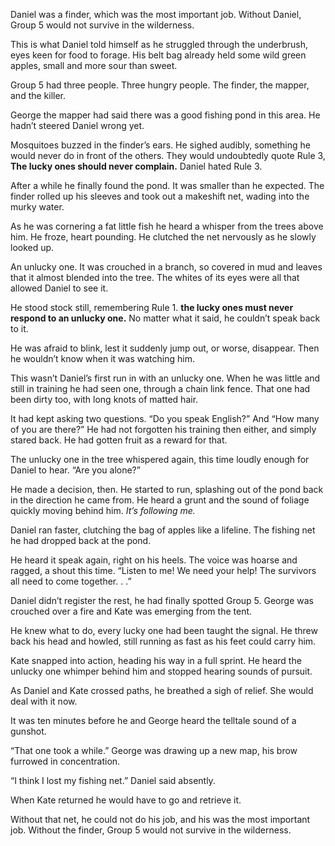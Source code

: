 Daniel was a finder, which was the most important job. Without Daniel, Group 5 would not survive in the wilderness. 

This is what Daniel told himself as he struggled through the underbrush, eyes keen for food to forage. His belt bag already held some wild green apples, small and more sour than sweet.

Group 5 had three people. Three hungry people. The finder, the mapper, and the killer. 

George the mapper had said there was a good fishing pond in this area. He hadn’t steered Daniel wrong yet. 

Mosquitoes buzzed in the finder’s ears. He sighed audibly, something he would never do in front of the others. They would undoubtedly quote Rule 3, **The lucky ones should never complain.** Daniel hated Rule 3.

After a while he finally found the pond. It was smaller than he expected. The finder rolled up his sleeves and took out a makeshift net, wading into the murky water.

As he was cornering a fat little fish he heard a whisper from the trees above him. He froze, heart pounding. He clutched the net nervously as he slowly looked up. 

An unlucky one. It was crouched in a branch, so covered in mud and leaves that it almost blended into the tree. The whites of its eyes were all that allowed Daniel to see it. 

He stood stock still, remembering Rule 1. **the lucky ones must never respond to an unlucky one.** No matter what it said, he couldn’t speak back to it. 

He was afraid to blink, lest it suddenly jump out, or worse, disappear. Then he wouldn’t know when it was watching him. 

This wasn’t Daniel’s first run in with an unlucky one. When he was little and still in training he had seen one, through a chain link fence. That one had been dirty too, with long knots of matted hair. 

It had kept asking two questions. “Do you speak English?” And “How many of you are there?” He had not forgotten his training then either, and simply stared back. He had gotten fruit as a reward for that. 

The unlucky one in the tree whispered again, this time loudly enough for Daniel to hear. “Are you alone?” 

He made a decision, then. He started to run, splashing out of the pond back in the direction he came from. He heard a grunt and the sound of foliage quickly moving behind him. *It’s following me.* 

Daniel ran faster, clutching the bag of apples like a lifeline. The fishing net he had dropped back at the pond.

He heard it speak again, right on his heels. The voice was hoarse and ragged, a shout this time. “Listen to me! We need your help! The survivors all need to come together. . .”

Daniel didn’t register the rest, he had finally spotted Group 5. George was crouched over a fire and Kate was emerging from the tent. 

He knew what to do, every lucky one had been taught the signal. He threw back his head and howled, still running as fast as his feet could carry him. 

Kate snapped into action, heading his way in a full sprint. He heard the unlucky one whimper behind him and stopped hearing sounds of pursuit. 

As Daniel and Kate crossed paths, he breathed a sigh of relief. She would deal with it now. 

It was ten minutes before he and George heard the telltale sound of a gunshot. 

“That one took a while.” George was drawing up a new map, his brow furrowed in concentration. 

“I think I lost my fishing net.” Daniel said absently. 

When Kate returned he would have to go and retrieve it. 

Without that net, he could not do his job, and his was the most important job. Without the finder, Group 5 would not survive in the wilderness.